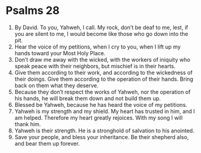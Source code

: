 ﻿
# Psalms 28
1. By David. To you, Yahweh, I call. My rock, don’t be deaf to me, lest, if you are silent to me, I would become like those who go down into the pit. 
2. Hear the voice of my petitions, when I cry to you, when I lift up my hands toward your Most Holy Place. 
3. Don’t draw me away with the wicked, with the workers of iniquity who speak peace with their neighbors, but mischief is in their hearts. 
4. Give them according to their work, and according to the wickedness of their doings. Give them according to the operation of their hands. Bring back on them what they deserve. 
5. Because they don’t respect the works of Yahweh, nor the operation of his hands, he will break them down and not build them up. 
6. Blessed be Yahweh, because he has heard the voice of my petitions. 
7. Yahweh is my strength and my shield. My heart has trusted in him, and I am helped. Therefore my heart greatly rejoices. With my song I will thank him. 
8. Yahweh is their strength. He is a stronghold of salvation to his anointed. 
9. Save your people, and bless your inheritance. Be their shepherd also, and bear them up forever. 
